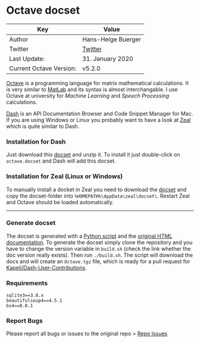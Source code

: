 # Octave docset

| Key                     | Value                                     |
|-------------------------|-------------------------------------------|
| Author                  | Hans-Helge Buerger                        |
| Twitter                 | [Twitter](https://twitter.com/obstschale) |
| Last Update:            | 31. January 2020                          |
| Current Octave Version: | v5.2.0                                    |

[Octave](http://www.gnu.org/software/octave/) is a programming language for matrix mathematical calculations. It is very similar to [MatLab](http://www.mathworks.de/products/matlab/) and its syntax is almost interchangable. I use Octave at university for _Machine Learning_ and _Speech Processing_ calculations.

[Dash](http://kapeli.com/dash) is an API Documentation Browser and Code Snippet Manager for Mac. If you are using Windows or Linux you probably want to have a look at [Zeal](http://zealdocs.org/) which is quite similar to Dash.

### Installation for Dash

Just download this [docset](https://github.com/obstschale/octave-docset/archive/master.zip) and unzip it. To install it just double-click on `octave.docset` and Dash will add this docset.

### Installation for Zeal (Linux or Windows)

To manually install a docket in Zeal you need to download the [docset](https://github.com/obstschale/octave-docset/archive/master.zip) and copy the docset-folder into `%HOMEPATH%\AppData\zeal\docset\`. Restart Zeal and Octave should be loaded automatically.

---

### Generate docset

The docset is generated with a [Python script](https://github.com/obstschale/octave-docset/blob/master/octdoc2set.py) and the [original HTML documentation](http://www.gnu.org/software/octave/support.html). To generate the docset simply clone the repository and you have to change the version variable in `build.sh` (check the link whether the doc version really exists). Then run `./build.sh`. The script will download the docs and will create an `Octave.tgz` file, which is ready for a pull request for [Kapeli/Dash-User-Contributions](https://github.com/Kapeli/Dash-User-Contributions).

### Requirements

```
sqlite3==3.8.x
beautifulsoup4==4.5.1
bs4==0.0.1
```

### Report Bugs

Please report all bugs or issues to the original repo > [Repo Issues](https://github.com/obstschale/octave-docset/issues)
